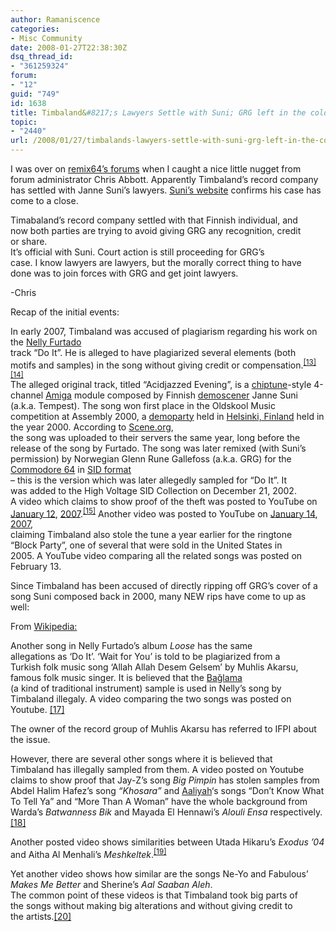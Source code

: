 ```yaml
---
author: Ramaniscence
categories:
- Misc Community
date: 2008-01-27T22:38:30Z
dsq_thread_id:
- "361259324"
forum:
- "12"
guid: "749"
id: 1638
title: Timbaland&#8217;s Lawyers Settle with Suni; GRG left in the cold.
topic:
- "2440"
url: /2008/01/27/timbalands-lawyers-settle-with-suni-grg-left-in-the-cold/
---
```


I was over on <a target="_blank" href="http://www.remix64.com/board/viewtopic.php?f=3&#038;t=4922&#038;st=0">remix64&#8217;s forums</a> when I caught a nice little nugget from forum administrator Chris Abbott. Apparently Timbaland&#8217;s record company has settled with Janne Suni&#8217;s lawyers. <a href="http://www.fairlight.fi/tempest/acidjazzed_evening/" target="_blank">Suni&#8217;s website</a> confirms his case has come to a close.

<div class="quoted-text">
  Timabaland&#8217;s record company settled with that Finnish individual, and<br /> now both parties are trying to avoid giving GRG any recognition, credit<br /> or share.
</div>

<div class="quoted-text">
  It&#8217;s official with Suni. Court action is still proceeding for GRG&#8217;s<br /> case. I know lawyers are lawyers, but the morally correct thing to have<br /> done was to join forces with GRG and get joint lawyers. </p> 
  
  <p>
    -Chris
  </p>
</div>

Recap of the initial events:

<div class="quoted-text">
  In early 2007, Timbaland was accused of plagiarism regarding his work on the <a href="http://en.wikipedia.org/wiki/Nelly_Furtado" title="Nelly Furtado">Nelly Furtado</a><br /> track &#8220;Do It&#8221;. He is alleged to have plagiarized several elements (both<br /> motifs and samples) in the song without giving credit or compensation.<sup><a href="http://en.wikipedia.org/wiki/Timbaland#_note-11" title="">[13]</a></sup><sup><a href="http://en.wikipedia.org/wiki/Timbaland#_note-Rolling_Stone" title="">[14]</a></sup><br /> The alleged original track, titled &#8220;Acidjazzed Evening&#8221;, is a <a href="http://en.wikipedia.org/wiki/Chiptune" title="Chiptune">chiptune</a>-style 4-channel <a href="http://en.wikipedia.org/wiki/Amiga" title="Amiga">Amiga</a> module composed by Finnish <a href="http://en.wikipedia.org/wiki/Demoscener" title="Demoscener">demoscener</a> Janne Suni (a.k.a. Tempest). The song won first place in the Oldskool Music competition at Assembly 2000, a <a href="http://en.wikipedia.org/wiki/Demoparty" title="Demoparty">demoparty</a> held in <a href="http://en.wikipedia.org/wiki/Helsinki%2C_Finland" title="Helsinki, Finland">Helsinki, Finland</a> held in the year 2000. According to <a href="http://en.wikipedia.org/wiki/Scene.org" title="Scene.org">Scene.org</a>,<br /> the song was uploaded to their servers the same year, long before the<br /> release of the song by Furtado. The song was later remixed (with Suni&rsquo;s<br /> permission) by Norwegian Glenn Rune Gallefoss (a.k.a. GRG) for the <a href="http://en.wikipedia.org/wiki/Commodore_64" title="Commodore 64">Commodore 64</a> in <a href="http://en.wikipedia.org/wiki/MOS_Technology_SID" title="MOS Technology SID">SID format</a><br /> &#8211; this is the version which was later allegedly sampled for &#8220;Do It&#8221;. It<br /> was added to the High Voltage SID Collection on December 21, 2002.<br /> A video which claims to show proof of the theft was posted to YouTube on <a href="http://en.wikipedia.org/wiki/January_12" title="January 12">January 12</a>, <a href="http://en.wikipedia.org/wiki/2007" title="2007">2007</a>.<sup><a href="http://en.wikipedia.org/wiki/Timbaland#_note-12" title="">[15]</a></sup> Another video was posted to YouTube on <a href="http://en.wikipedia.org/wiki/January_14" title="January 14">January 14</a>, <a href="http://en.wikipedia.org/wiki/2007" title="2007">2007</a>,<br /> claiming Timbaland also stole the tune a year earlier for the ringtone<br /> &#8220;Block Party&#8221;, one of several that were sold in the United States in<br /> 2005. A YouTube video comparing all the related songs was posted on<br /> February 13.</p>
</div>

Since Timbaland has been accused of directly ripping off GRG&#8217;s cover of a song Suni composed back in 2000, many NEW rips have come to up as well:

From <a target="_blank" href="http://en.wikipedia.org/wiki/Timbaland#Plagiarism_controversy">Wikipedia:</a>

<div class="quoted-text">
  Another song in Nelly Furtado&#8217;s album <em>Loose</em> has the same<br /> allegations as &#8216;Do It&#8217;. &#8216;Wait for You&#8217; is told to be plagiarized from a<br /> Turkish folk music song &#8216;Allah Allah Desem Gelsem&#8217; by Muhlis Akarsu,<br /> famous folk music singer. It is believed that the <a href="http://en.wikipedia.org/wiki/Ba%C4%9Flama" title="Ba&#287;lama">Ba&#287;lama</a><br /> (a kind of traditional instrument) sample is used in Nelly&#8217;s song by<br /> Timbaland illegaly. A video comparing the two songs was posted on<br /> Youtube. <a href="http://en.wikipedia.org/wiki/Timbaland#_note-14" title="">[17]</a></p> 
  
  <p>
    The owner of the record group of Muhlis Akarsu has referred to IFPI about the issue.
  </p>
  
  <p>
    However, there are several other songs where it is believed that<br /> Timbaland has illegally sampled from them. A video posted on Youtube<br /> claims to show proof that Jay-Z&#8217;s song <em>Big Pimpin</em> has stolen samples from Abdel Halim Hafez&#8217;s song <em>&#8220;Khosara&#8221;</em> and <a href="http://en.wikipedia.org/wiki/Aaliyah" title="Aaliyah">Aaliyah</a>&#8216;s songs &#8220;Don&rsquo;t Know What To Tell Ya&#8221; and &#8220;More Than A Woman&#8221; have the whole background from Warda&#8217;s <em>Batwanness Bik</em> and Mayada El Hennawi&#8217;s <em>Alouli Ensa</em> respectively.<a href="http://en.wikipedia.org/wiki/Timbaland#_note-15" title="">[18]</a>
  </p>
  
  <p>
    Another posted video shows similarities between Utada Hikaru&#8217;s <em>Exodus &rsquo;04</em> and Aitha Al Menhali&#8217;s <em>Meshkeltek</em>.<sup><a href="http://en.wikipedia.org/wiki/Timbaland#_note-16" title="">[19]</a></sup>
  </p>
  
  <p>
    Yet another video shows how similar are the songs Ne-Yo and Fabulous&#8217; <em>Makes Me Better</em> and Sherine&#8217;s <em>Aal Saaban Aleh</em>.<br /> The common point of these videos is that Timbaland took big parts of<br /> the songs without making big alterations and without giving credit to<br /> the artists.<a href="http://en.wikipedia.org/wiki/Timbaland#_note-17" title="">[20]</a> </div>